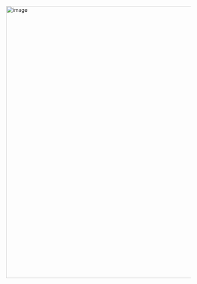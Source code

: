 <img width="1453" height="742" alt="image" src="https://github.com/user-attachments/assets/8ee2fb67-0caa-4243-a4fa-5d391731432b" />
